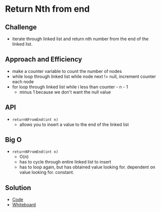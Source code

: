# Return Nth from end

## Challenge
- iterate through linked list and return nth number from the end of the linked list.


## Approach and Efficiency
- make a counter variable to count the number of nodes
- while loop through linked list while node next != null, increment counter each node
- for loop through linked list while i less than counter - n - 1
  - minus 1 because we don't want the null value

## API
- ```returnNFromEnd(int n)```
  - allows you to insert a value to the end of the linked list


## Big O
- ```returnNFromEnd(int n)```
  - O(n)
  - has to cycle through entire linked list to insert
  - has to loop again, but has obtained value looking for. dependent on value looking for. constant.


## Solution 
- [Code](../../src/main/java/code401Challenges/linkedlist)
- [Whiteboard](../img/linkedListNthWhiteboard.jpg)